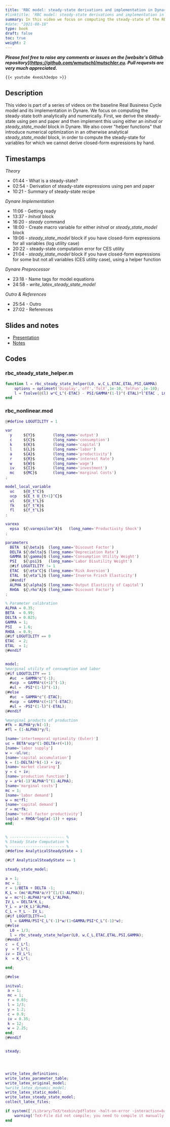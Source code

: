 ```yaml
---
title: 'RBC model: steady-state derivations and implementation in Dynare (with preprocessing tips)'
#linktitle: 'RBC model: steady-state derivations and implementation in Dynare (with preprocessing tips)'
summary: In this video we focus on computing the steady-state of the RBC model both analytically and numerically. First, we derive the steady-state using pen and paper and then implement this using either an *initval* or *steady_state_model* block in Dynare. We also cover "helper functions" that introduce numerical optimization in an otherwise analytical *steady_state_model* block, in order to compute the steady-state for variables for which we cannot derive closed-form expressions by hand.
#date: "2021-08-18"
type: book
draft: false
toc: true
weight: 2
---
```

***Please feel free to raise any comments or issues on the [website's Github repository](https://github.com/wmutschl/mutschler.eu. Pull requests are very much appreciated.***

```md
{{< youtube 4xeoLh3edpo >}}
```

## Description
This video is part of a series of videos on the baseline Real Business Cycle model and its implementation in Dynare. We focus on computing the steady-state both analytically and numerically. First, we derive the steady-state using pen and paper and then implement this using either an *initval* or *steady_state_model* block in Dynare. We also cover "helper functions" that introduce numerical optimization in an otherwise analytical *steady_state_model* block, in order to compute the steady-state for variables for which we cannot derive closed-form expressions by hand.


## Timestamps
*Theory*
- 01:44 - What is a steady-state?
- 02:54 - Derivation of steady-state expressions using pen and paper
- 10:21 - Summary of steady-state recipe

*Dynare Implementation*
- 11:06 - Getting ready
- 13:37 - *Initval* block
- 16:20 - *steady* command
- 18:00 - Create macro variable for either *initval* or *steady_state_model* block
- 19:06 - *steady_state_model* block if you have closed-form expressions for all variables (log utility case)
- 20:22 - steady-state computation error for CES utility
- 21:04 - *steady_state_model* block if you have closed-form expressions for some but not all variables (CES utility case), using a helper function

*Dynare Preprocessor*
- 23:18 - Name tags for model equations
- 24:58 - *write_latex_steady_state_model*

*Outro & References*
- 25:54 - Outro
- 27:02 - References


## Slides and notes
- [Presentation](/files/intro-dsge-dynare/rbc_steady_state_presentation.pdf)
- [Notes](/files/intro-dsge-dynare/rbc_steady_state_notes.pdf)

## Codes

### rbc_steady_state_helper.m
```MATLAB
function l = rbc_steady_state_helper(L0, w,C_L,ETAC,ETAL,PSI,GAMMA)
    options = optimset('Display','off','TolX',1e-10,'TolFun',1e-10);
    l = fsolve(@(l) w*C_L^(-ETAC) - PSI/GAMMA*(1-l)^(-ETAL)*l^ETAC , L0,options);
end
```

### rbc_nonlinear.mod
```MATLAB
@#define LOGUTILITY = 1

var
  y     ${Y}$        (long_name='output')
  c     ${C}$        (long_name='consumption')
  k     ${K}$        (long_name='capital')
  l     ${L}$        (long_name='labor')
  a     ${A}$        (long_name='productivity')
  r     ${R}$        (long_name='interest Rate')
  w     ${W}$        (long_name='wage')
  iv    ${I}$        (long_name='investment')
  mc    ${MC}$       (long_name='marginal Costs')
;

model_local_variable
  uc    ${U_t^C}$
  ucp   ${E_t U_{t+1}^C}$
  ul    ${U_t^L}$
  fk    ${f_t^K}$
  fl    ${f_t^L}$
;

varexo
  epsa  ${\varepsilon^A}$   (long_name='Productivity Shock')
;

parameters
  BETA  ${\beta}$  (long_name='Discount Factor')
  DELTA ${\delta}$ (long_name='Depreciation Rate')
  GAMMA ${\gamma}$ (long_name='Consumption Utility Weight')
  PSI   ${\psi}$   (long_name='Labor Disutility Weight')
  @#if LOGUTILITY != 1
  ETAC  ${\eta^C}$ (long_name='Risk Aversion')
  ETAL  ${\eta^L}$ (long_name='Inverse Frisch Elasticity')
  @#endif
  ALPHA ${\alpha}$ (long_name='Output Elasticity of Capital')
  RHOA  ${\rho^A}$ (long_name='Discount Factor')
;

% Parameter calibration
ALPHA = 0.35;
BETA  = 0.99;
DELTA = 0.025;
GAMMA = 1;
PSI   = 1.6;
RHOA  = 0.9;
@#if LOGUTILITY == 0
ETAC  = 2;
ETAL  = 1;
@#endif


model;
%marginal utility of consumption and labor
@#if LOGUTILITY == 1
  #uc  = GAMMA*c^(-1);
  #ucp  = GAMMA*c(+1)^(-1);
  #ul = -PSI*(1-l)^(-1);
@#else
  #uc  = GAMMA*c^(-ETAC);
  #ucp  = GAMMA*c(+1)^(-ETAC);
  #ul = -PSI*(1-l)^(-ETAL);
@#endif

%marginal products of production
#fk = ALPHA*y/k(-1);
#fl = (1-ALPHA)*y/l;

[name='intertemporal optimality (Euler)']
uc = BETA*ucp*(1-DELTA+r(+1));
[name='labor supply']
w = -ul/uc;
[name='capital accumulation']
k = (1-DELTA)*k(-1) + iv;
[name='market clearing']
y = c + iv;
[name='production function']
y = a*k(-1)^ALPHA*l^(1-ALPHA);
[name='marginal costs']
mc = 1;
[name='labor demand']
w = mc*fl;
[name='capital demand']
r = mc*fk;
[name='total factor productivity']
log(a) = RHOA*log(a(-1)) + epsa;
end;


% ------------------------ %
% Steady State Computation %
% ------------------------ %
@#define AnalyticalSteadyState = 1

@#if AnalyticalSteadyState == 1

steady_state_model;

a = 1;
mc = 1;
r = 1/BETA + DELTA -1;
K_L = (mc*ALPHA*a/r)^(1/(1-ALPHA));
w = mc*(1-ALPHA)*a*K_L^ALPHA;
IV_L = DELTA*K_L;
Y_L = a*(K_L)^ALPHA;
C_L = Y_L - IV_L;
@#if LOGUTILITY==1
  l = GAMMA/PSI*C_L^(-1)*w/(1+GAMMA/PSI*C_L^(-1)*w);
@#else
  L0 = 1/3;
  l = rbc_steady_state_helper(L0, w,C_L,ETAC,ETAL,PSI,GAMMA);
@#endif
c  = C_L*l;
y  = Y_L*l;
iv = IV_L*l;
k  = K_L*l;

end;

@#else

initval;
 a = 1;
 mc = 1;
 r = 0.03;
 l = 1/3;
 y = 1.2;
 c = 0.9;
 iv = 0.35;
 k = 12;
 w = 2.25;
end;
@#endif


steady;




write_latex_definitions;
write_latex_parameter_table;
write_latex_original_model;
%write_latex_dynamic_model;
write_latex_static_model;
write_latex_steady_state_model;
collect_latex_files;

if system(['/Library/TeX/texbin/pdflatex -halt-on-error -interaction=batchmode ' M_.fname '_TeX_binder.tex'])
    warning('TeX-File did not compile; you need to compile it manually')
end
```
